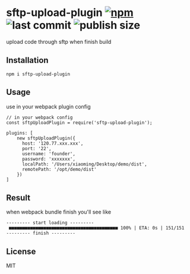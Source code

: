 # sftp-upload-plugin [![npm](https://badgen.net/npm/v/sftp-upload-plugin)](https://www.npmjs.com/package/sftp-upload-plugin) ![last commit](https://badgen.net/github/last-commit/founder1992/sftp-upload-plugin) ![publish size](https://badgen.net/packagephobia/publish/sftp-upload-plugin)
upload code through sftp when finish build

## Installation
```$xslt
npm i sftp-upload-plugin
```

## Usage
use in your webpack plugin config
```
// in your webpack config
const sftpUploadPlugin = require('sftp-upload-plugin');

plugins: [
    new sftpUploadPlugin({
      host: '120.77.xxx.xxx',
      port: '22',
      username: 'founder',
      password: 'xxxxxxx',
      localPath: '/Users/xiaoming/Desktop/demo/dist',
      remotePath: '/opt/demo/dist'
    })
]
```

## Result

when webpack bundle finish you'll see like

```$xslt
--------- start loading ---------
 ■■■■■■■■■■■■■■■■■■■■■■■■■■■■■■■■■■■■■■■■■ 100% | ETA: 0s | 151/151
--------- finish ---------

```

## License
MIT

